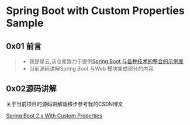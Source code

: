 # Spring Boot with Custom Properties Sample

## 0x01 前言

>- 我是星云,该仓库致力于提供[Spring Boot 与各种技术的整合的示例库](https://github.com/geekxingyun/SpringBootBestPracticesSample)
>- 当前源码讲解Spring Boot 与Web 模块集成部分的内容.
 
## 0x02源码讲解

关于当前项目的源码讲解请移步参考我的CSDN博文

[Spring Boot 2.x With Custom Properties](https://xingyun.blog.csdn.net/article/details/89408533)








